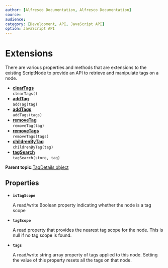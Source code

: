 ```yaml
---
author: [Alfresco Documentation, Alfresco Documentation]
source: 
audience: 
category: [Development, API, JavaScript API]
option: JavaScript API
---
```


# Extensions

There are various properties and methods that are extensions to the existing ScriptNode to provide an API to retrieve and manipulate tags on a node.

-   **[clearTags](../references/API-JS-clearTags.md)**  
`clearTags()`
-   **[addTag](../references/API-JS-addTag.md)**  
`addTag(tag)`
-   **[addTags](../references/API-JS-addTags.md)**  
`addTags(tags)`
-   **[removeTag](../references/API-JS-removeTag.md)**  
`removeTag(tag)`
-   **[removeTags](../references/API-JS-removeTags.md)**  
`removeTags(tags)`
-   **[childrenByTag](../references/API-JS-childrenByTag.md)**  
`childrenByTag(tag)`
-   **[tagSearch](../references/API-JS-ExtensionsExistingSearch.md)**  
`tagSearch(store, tag)`

**Parent topic:**[TagDetails object](../references/API-JS-TagDetails.md)

## Properties

-   **`isTagScope`**

    A read/write Boolean property indicating whether the node is a tag scope


-   **`tagScope`**

    A read property that provides the nearest tag scope for the node. This is null if no tag scope is found.


-   **`tags`**

    A read/write string array property of tags applied to this node. Setting the value of this property resets all the tags on that node.



